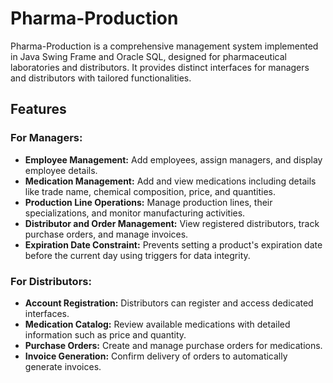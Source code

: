 # Pharma-Production

Pharma-Production is a comprehensive management system implemented in Java Swing Frame and Oracle SQL, designed for pharmaceutical laboratories and distributors. It provides distinct interfaces for managers and distributors with tailored functionalities.

## Features

### For Managers:
- **Employee Management:** Add employees, assign managers, and display employee details.
- **Medication Management:** Add and view medications including details like trade name, chemical composition, price, and quantities.
- **Production Line Operations:** Manage production lines, their specializations, and monitor manufacturing activities.
- **Distributor and Order Management:** View registered distributors, track purchase orders, and manage invoices.
- **Expiration Date Constraint:** Prevents setting a product's expiration date before the current day using triggers for data integrity.

### For Distributors:
- **Account Registration:** Distributors can register and access dedicated interfaces.
- **Medication Catalog:** Review available medications with detailed information such as price and quantity.
- **Purchase Orders:** Create and manage purchase orders for medications.
- **Invoice Generation:** Confirm delivery of orders to automatically generate invoices.
